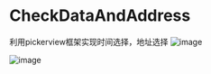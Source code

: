 # CheckDataAndAddress
利用pickerview框架实现时间选择，地址选择
![image](https://github.com/Aicibg/CheckDataAndAddress/image/20160708171342.png)

![image](https://raw.github.com/Aicibg/CheckDataAndAddress/image/guide1.jpg )
